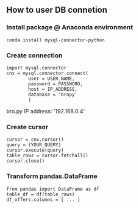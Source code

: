 ## How to user DB connetion

### Install package @ Anaconda environment
`conda install mysql-connector-python`

### Create connection
```
import mysql.connector
cnx = mysql.connector.connect(
        user = USER_NAME,
        password = PASSWORD,
        host = IP_ADDRESS, 
        database = 'bropy'
        )
```
bro.py IP address: '192.168.0.4'  

### Create cursor
```
cursor = cnx.cursor()
query = (YOUR_QUERY)
cursor.execute(query)
table_rows = cursor.fetchall()
cursor.close()
```

### Transform pandas.DataFrame
```
from pandas import DataFrame as df
table_df = df(table_rows)
df_offers.columns = [ ... ]
```
